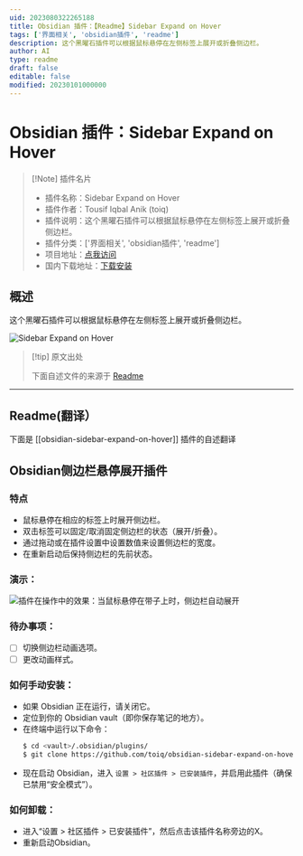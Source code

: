 ```yaml
---
uid: 2023080322265188
title: Obsidian 插件：【Readme】Sidebar Expand on Hover
tags: ['界面相关', 'obsidian插件', 'readme']
description: 这个黑曜石插件可以根据鼠标悬停在左侧标签上展开或折叠侧边栏。
author: AI
type: readme
draft: false
editable: false
modified: 20230101000000
---
```


# Obsidian 插件：Sidebar Expand on Hover

> [!Note] 插件名片
> - 插件名称：Sidebar Expand on Hover
> - 插件作者：Tousif Iqbal Anik (toiq)
> - 插件说明：这个黑曜石插件可以根据鼠标悬停在左侧标签上展开或折叠侧边栏。
> - 插件分类：['界面相关', 'obsidian插件', 'readme']
> - 项目地址：[点我访问](https://github.com/toiq/obsidian-sidebar-expand-on-hover)
> - 国内下载地址：[下载安装](https://pkmer.cn/products/plugin/pluginMarket/?obsidian-sidebar-expand-on-hover)

## 概述

这个黑曜石插件可以根据鼠标悬停在左侧标签上展开或折叠侧边栏。

![Sidebar Expand on Hover](https://cdn.pkmer.cn/covers/obsidian-sidebar-expand-on-hover_new.gif!pkmer)

> [!tip] 原文出处
> 
>下面自述文件的来源于 [Readme](https://ghproxy.net/https://raw.githubusercontent.com/toiq/obsidian-sidebar-expand-on-hover/main/README.md)
> 

---

## Readme(翻译）

下面是 [[obsidian-sidebar-expand-on-hover]] 插件的自述翻译


## Obsidian侧边栏悬停展开插件

### 特点

- 鼠标悬停在相应的标签上时展开侧边栏。
- 双击标签可以固定/取消固定侧边栏的状态（展开/折叠）。
- 通过拖动或在插件设置中设置数值来设置侧边栏的宽度。
- 在重新启动后保持侧边栏的先前状态。

### 演示：

![插件在操作中的效果：当鼠标悬停在带子上时，侧边栏自动展开](./demo.gif)

### 待办事项：

- [ ] 切换侧边栏动画选项。
- [ ] 更改动画样式。

### 如何手动安装：

- 如果 Obsidian 正在运行，请关闭它。
- 定位到你的 Obsidian vault（即你保存笔记的地方）。
- 在终端中运行以下命令：
  ```bash
  $ cd <vault>/.obsidian/plugins/
  $ git clone https://github.com/toiq/obsidian-sidebar-expand-on-hover
  ```
- 现在启动 Obsidian，进入 `设置 > 社区插件 > 已安装插件`，并启用此插件（确保已禁用“安全模式”）。

### 如何卸载：

- 进入“设置 > 社区插件 > 已安装插件”，然后点击该插件名称旁边的X。
- 重新启动Obsidian。



